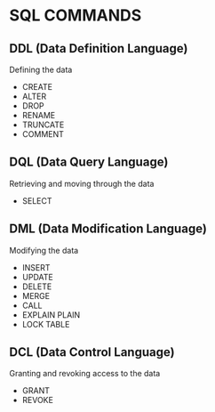# SQL COMMANDS
## DDL (Data Definition Language)
Defining the data
* CREATE
* ALTER
* DROP
* RENAME
* TRUNCATE
* COMMENT
## DQL (Data Query Language)
Retrieving and moving through the data
* SELECT
## DML (Data Modification Language)
Modifying the data
* INSERT
* UPDATE
* DELETE
* MERGE
* CALL
* EXPLAIN PLAIN
* LOCK TABLE
## DCL (Data Control Language)
Granting and revoking access to the data
* GRANT
* REVOKE
